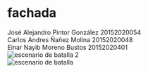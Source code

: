 # fachada
José Alejandro Pintor González 20152020054  
Carlos Andres Ñañez Molina 20152020048  
Einar Nayib Moreno Bustos 20152020401  
![escenario de batalla 2](https://user-images.githubusercontent.com/39816912/46710633-5efc4680-cc0e-11e8-80e0-9edb0e940034.jpg)  
![escenario de batalla](https://user-images.githubusercontent.com/39816912/46710640-64f22780-cc0e-11e8-9e0c-fbce3cf34bc3.jpg)

